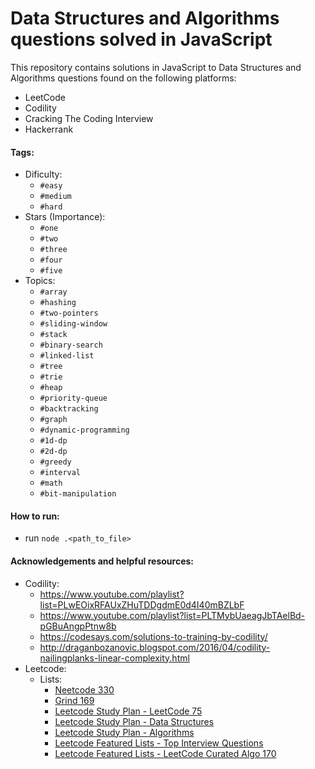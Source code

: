 # Data Structures and Algorithms questions solved in JavaScript

This repository contains solutions in JavaScript to Data Structures and Algorithms questions found on the following platforms:
- LeetCode
- Codility
- Cracking The Coding Interview
- Hackerrank

#### Tags:
- Dificulty:
  - `#easy`
  - `#medium`
  - `#hard`
- Stars (Importance):
  - `#one`
  - `#two` 
  - `#three`
  - `#four`
  - `#five`
- Topics:
  - `#array`
  - `#hashing`
  - `#two-pointers`
  - `#sliding-window`
  - `#stack`
  - `#binary-search`
  - `#linked-list`
  - `#tree`
  - `#trie`
  - `#heap`
  - `#priority-queue`
  - `#backtracking`
  - `#graph`
  - `#dynamic-programming`
  - `#1d-dp`
  - `#2d-dp`
  - `#greedy`
  - `#interval`
  - `#math`
  - `#bit-manipulation`

#### How to run:
- run `node .<path_to_file>`

#### Acknowledgements and helpful resources:
- Codility:
  - https://www.youtube.com/playlist?list=PLwEOixRFAUxZHuTDDgdmE0d4I40mBZLbF
  - https://www.youtube.com/playlist?list=PLTMybUaeagJbTAelBd-pGBuAngpPtnw8b
  - https://codesays.com/solutions-to-training-by-codility/
  - http://draganbozanovic.blogspot.com/2016/04/codility-nailingplanks-linear-complexity.html
- Leetcode:
  - Lists:
    - [Neetcode 330](https://neetcode.io/practice)
    - [Grind 169](https://www.techinterviewhandbook.org/grind75?hours=21)
    - [Leetcode Study Plan - LeetCode 75](https://leetcode.com/study-plan/leetcode-75/)
    - [Leetcode Study Plan - Data Structures](https://leetcode.com/study-plan/data-structure/)
    - [Leetcode Study Plan - Algorithms](https://leetcode.com/study-plan/algorithm/)
    - [Leetcode Featured Lists - Top Interview Questions](https://leetcode.com/study-plan/top-interview-questions/)
    - [Leetcode Featured Lists - LeetCode Curated Algo 170](https://leetcode.com/problem-list/leetcode-curated-algo-170/)
